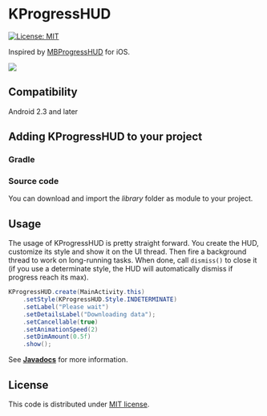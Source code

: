 # KProgressHUD
[![License: MIT](https://img.shields.io/cocoapods/l/MBProgressHUD.svg?style=flat)](http://opensource.org/licenses/MIT)

Inspired by [MBProgressHUD](https://github.com/jdg/MBProgressHUD) for iOS.

[![](http://dl.dropbox.com/u/378729/MBProgressHUD/1-thumb.png)](http://dl.dropbox.com/u/378729/MBProgressHUD/1.png)

## Compatibility

Android 2.3 and later

## Adding KProgressHUD to your project

### Gradle

### Source code
You can download and import the *library* folder as module to your project.

## Usage

The usage of KProgressHUD is pretty straight forward. You create the HUD, customize its style and show it on the UI thread. Then fire a background thread to work on long-running tasks. When done, call `dismiss()` to close it (if you use a determinate style, the HUD will automatically dismiss if progress reach its max).

```java
KProgressHUD.create(MainActivity.this)
	.setStyle(KProgressHUD.Style.INDETERMINATE)
	.setLabel("Please wait")
	.setDetailsLabel("Downloading data");
	.setCancellable(true)
	.setAnimationSpeed(2)
	.setDimAmount(0.5f)
	.show();
```

See [**Javadocs**](http://kaopiz.github.io/KProgressHUD/) for more information.

## License

This code is distributed under [MIT license](LICENSE).
